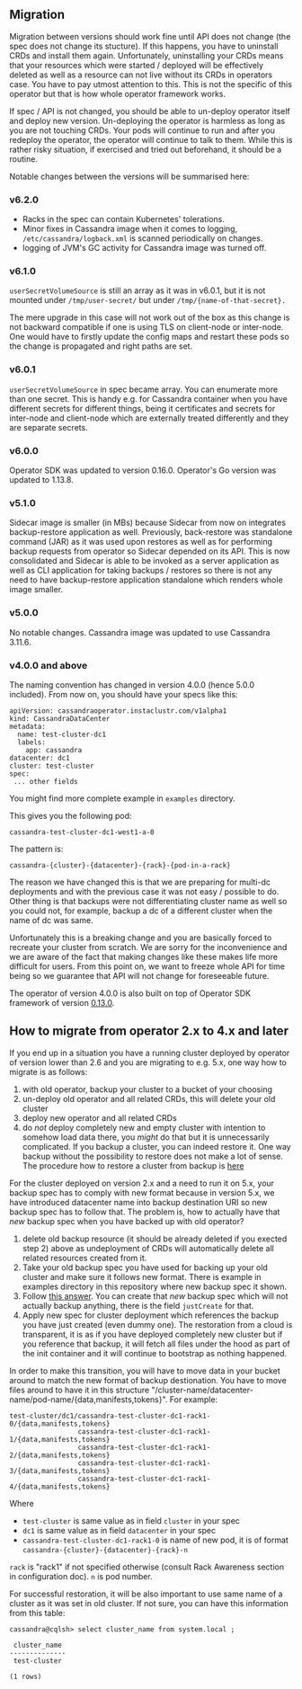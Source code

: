 ## Migration

Migration between versions should work fine until API does not change (the spec does not 
change its stucture). If this happens, you have to uninstall CRDs and install them again.
Unfortunately, uninstalling your CRDs means that your resources which were started / deployed 
will be effectively deleted as well as a resource can not live  without its CRDs in operators case. 
You have to pay utmost attention to this. This is not the specific of this operator but that is how 
whole operator framework works.

If spec / API is not changed, you should be able to un-deploy operator itself and deploy new version.
Un-deploying the operator is harmless as long as you are not touching CRDs. Your pods will continue 
to run and after you redeploy the operator, the operator will continue to talk to them. While this is 
rather risky situation, if exercised and tried out beforehand, it should be a routine.

Notable changes between the versions will be summarised here:

### v6.2.0

* Racks in the spec can contain Kubernetes' tolerations.
* Minor fixes in Cassandra image when it comes to logging, `/etc/cassandra/logback.xml` is scanned periodically on changes.
* logging of JVM's GC activity for Cassandra image was turned off.

### v6.1.0

`userSecretVolumeSource` is still an array as it was in v6.0.1, but it is not mounted under 
`/tmp/user-secret/` but under `/tmp/{name-of-that-secret}.`

The mere upgrade in this case will not work out of the box as this change is not backward compatible 
if one is using TLS on client-node or inter-node. One would have to firstly update the config maps 
and restart these pods so the change is propagated and right paths are set.

### v6.0.1

`userSecretVolumeSource` in spec became array. You can enumerate more than one 
secret. This is handy e.g. for Cassandra container when you have different secrets 
for different things, being it certificates and secrets for inter-node and client-node 
which are externally treated differently and they are separate secrets.

### v6.0.0

Operator SDK was updated to version 0.16.0. Operator's Go version was updated to 1.13.8.

### v5.1.0

Sidecar image is smaller (in MBs) because Sidecar from now on integrates 
backup-restore application as well. Previously, back-restore was standalone 
command (JAR) as it was used upon restores as well as for performing backup 
requests from operator so Sidecar depended on its API. This is now consolidated and Sidecar is able to be 
invoked as a server application as well as CLI application for taking backups / restores 
so there is not any need to have backup-restore application standalone which renders 
whole image smaller.

### v5.0.0

No notable changes. Cassandra image was updated to use Cassandra 3.11.6.

### v4.0.0 and above

The naming convention has changed in version 4.0.0 (hence 5.0.0 included). From now on, you should have your specs like this:

```
apiVersion: cassandraoperator.instaclustr.com/v1alpha1
kind: CassandraDataCenter
metadata:
  name: test-cluster-dc1
  labels:
    app: cassandra
datacenter: dc1 
cluster: test-cluster
spec:
 ... other fields
```

You might find more complete example in `examples` directory.

This gives you the following pod:

```
cassandra-test-cluster-dc1-west1-a-0
```

The pattern is:

```
cassandra-{cluster}-{datacenter}-{rack}-{pod-in-a-rack}
```

The reason we have changed this is that we are preparing for multi-dc deployments and with the previous case it was not 
easy / possible to do. Other thing is that backups were not differentiating cluster name as well so you could not, for example, 
backup a dc of a different cluster when the name of dc was same.

Unfortunately this is a breaking change and you are basically forced to recreate your cluster from scratch. 
We are sorry for the inconvenience and we are aware of the fact that making changes like these makes life more difficult 
for users. From this point on, we want to freeze whole API for time being so we guarantee that 
API will not change for foreseeable future.

The operator of version 4.0.0 is also built on top of Operator SDK framework of version [0.13.0](https://github.com/operator-framework/operator-sdk/blob/master/doc/migration/version-upgrade-guide.md#v013x).

## How to migrate from operator 2.x to 4.x and later

If you end up in a situation you have a running cluster deployed by operator of version lower than 2.6 and you are 
migrating to e.g. 5.x, one way how to migrate is as follows:

1) with old operator, backup your cluster to a bucket of your choosing
2) un-deploy old operator and all related CRDs, this will delete your old cluster
3) deploy new operator and all related CRDs
4) do *not* deploy completely new and empty cluster with intention to somehow load data there, you _might_ do that but 
it is unnecessarily complicated. If you backup a cluster, you can indeed restore it. One way backup without the 
possibility to restore does not make a lot of sense. The procedure how to restore a cluster from backup is [here](https://github.com/instaclustr/cassandra-operator/blob/master/doc/backup_restore.md#restore)

For the cluster deployed on version 2.x and a need to run it on 5.x, your backup spec has to comply with new format because 
in version 5.x, we have introduced datacenter name into backup destination URI so new backup spec has to follow that. 
The problem is, how to actually have that _new_ backup spec when you have backed up with old operator?

1) delete old backup resource (it should be already deleted if you exected step 2) above as undeployment of CRDs will 
automatically delete all related resources created from it.
2) Take your old backup spec you have used for backing up your old cluster and make sure it follows new format. There is 
example in examples directory in this repository where new backup spec it shown.
3) Follow [this answer](https://github.com/instaclustr/cassandra-operator/blob/master/doc/backup_restore.md#what-if-i-have-files-remotely-but-i-do-not-have-backup-spec-to-reference-to).
You can create that _new_ backup spec which will not actually backup anything, there is the field `justCreate` for that.
4) Apply new spec for cluster deployment which references the backup you have just created (even dummy one). The restoration 
from a cloud is transparent, it is as if you have deployed completely new cluster but if you reference that backup, it will 
fetch all files under the hood as part of the init container and it will continue to bootstrap as nothing happened.

In order to make this transition, you will have to move data in your bucket around to match the new format of backup destionation. 
You have to move files around to have it in this structure "/cluster-name/datacenter-name/pod-name/{data,manifests,tokens}". For example:

```
test-cluster/dc1/cassandra-test-cluster-dc1-rack1-0/{data,manifests,tokens}
                 cassandra-test-cluster-dc1-rack1-1/{data,manifests,tokens}
                 cassandra-test-cluster-dc1-rack1-2/{data,manifests,tokens}
                 cassandra-test-cluster-dc1-rack1-3/{data,manifests,tokens}
                 cassandra-test-cluster-dc1-rack1-4/{data,manifests,tokens}
```

Where

* `test-cluster` is same value as in field `cluster` in your spec
* `dc1` is same value as in field `datacenter` in your spec
* `cassandra-test-cluster-dc1-rack1-0` is name of new pod, it is of format `cassandra-{cluster}-{datacenter}-{rack}-n`

`rack` is "rack1" if not specified otherwise (consult Rack Awareness section in configuration doc). `n` is pod number.

For successful restoration, it will be also important to use same name of a cluster as it was set in old cluster. If not sure, you 
can have this information from this table:

```
cassandra@cqlsh> select cluster_name from system.local ;

 cluster_name
--------------
 test-cluster

(1 rows)
```